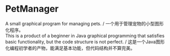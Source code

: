# PetManager
A small graphical program for managing pets. / 一个用于管理宠物的小型图形化程序。  
This is a product of a beginner in Java graphical programming that satisfies basic functionality, but the code structure is not perfect. / 这是一个Java图形化编程初学者的产物，能满足基本功能，但代码结构并不算完美。
